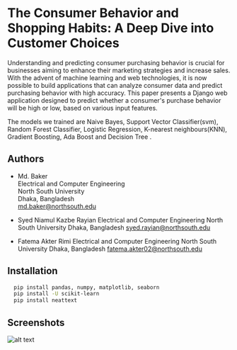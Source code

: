 
# The Consumer Behavior and Shopping Habits: A Deep Dive into Customer Choices
Understanding and predicting consumer purchasing behavior is crucial for businesses aiming to enhance their marketing strategies and increase sales. With the advent of machine learning and web technologies, it is now possible to build applications that can analyze consumer data and predict purchasing behavior with high accuracy. This paper presents a Django web application designed to predict whether a consumer's purchase behavior will be high or low, based on various input features.

The models we trained are Naive Bayes, Support Vector Classifier(svm), Random Forest Classifier, Logistic Regression, K-nearest neighbours(KNN), Gradient Boosting, Ada Boost and Decision Tree . 



## Authors

- Md. Baker<br>
Electrical and Computer Engineering<br>
North South University<br>
Dhaka, Bangladesh<br>
md.baker@northsouth.edu<br>

- Syed Niamul Kazbe Rayian
Electrical and Computer Engineering
North South University
Dhaka, Bangladesh
syed.rayian@northsouth.edu

- Fatema Akter Rimi
Electrical and Computer Engineering
North South University
Dhaka, Bangladesh
fatema.akter02@northsouth.edu


## Installation

```bash
  pip install pandas, numpy, matplotlib, seaborn
  pip install -U scikit-learn
  pip install neattext
```
    
## Screenshots


![alt text](7.png)
